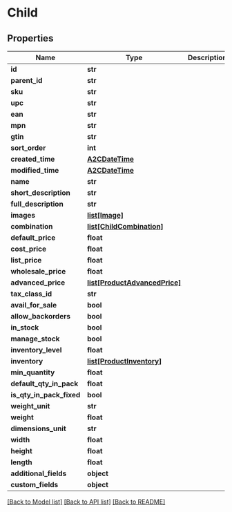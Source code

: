 # Child

## Properties
Name | Type | Description | Notes
------------ | ------------- | ------------- | -------------
**id** | **str** |  | [optional] 
**parent_id** | **str** |  | [optional] 
**sku** | **str** |  | [optional] 
**upc** | **str** |  | [optional] 
**ean** | **str** |  | [optional] 
**mpn** | **str** |  | [optional] 
**gtin** | **str** |  | [optional] 
**sort_order** | **int** |  | [optional] 
**created_time** | [**A2CDateTime**](A2CDateTime.md) |  | [optional] 
**modified_time** | [**A2CDateTime**](A2CDateTime.md) |  | [optional] 
**name** | **str** |  | [optional] 
**short_description** | **str** |  | [optional] 
**full_description** | **str** |  | [optional] 
**images** | [**list[Image]**](Image.md) |  | [optional] 
**combination** | [**list[ChildCombination]**](ChildCombination.md) |  | [optional] 
**default_price** | **float** |  | [optional] 
**cost_price** | **float** |  | [optional] 
**list_price** | **float** |  | [optional] 
**wholesale_price** | **float** |  | [optional] 
**advanced_price** | [**list[ProductAdvancedPrice]**](ProductAdvancedPrice.md) |  | [optional] 
**tax_class_id** | **str** |  | [optional] 
**avail_for_sale** | **bool** |  | [optional] 
**allow_backorders** | **bool** |  | [optional] 
**in_stock** | **bool** |  | [optional] 
**manage_stock** | **bool** |  | [optional] 
**inventory_level** | **float** |  | [optional] 
**inventory** | [**list[ProductInventory]**](ProductInventory.md) |  | [optional] 
**min_quantity** | **float** |  | [optional] 
**default_qty_in_pack** | **float** |  | [optional] 
**is_qty_in_pack_fixed** | **bool** |  | [optional] 
**weight_unit** | **str** |  | [optional] 
**weight** | **float** |  | [optional] 
**dimensions_unit** | **str** |  | [optional] 
**width** | **float** |  | [optional] 
**height** | **float** |  | [optional] 
**length** | **float** |  | [optional] 
**additional_fields** | **object** |  | [optional] 
**custom_fields** | **object** |  | [optional] 

[[Back to Model list]](../README.md#documentation-for-models) [[Back to API list]](../README.md#documentation-for-api-endpoints) [[Back to README]](../README.md)


